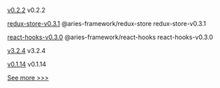 
[v0.2.2](https://github.com/hyperledger/aries-framework-javascript/releases/tag/v0.2.2) v0.2.2

[redux-store-v0.3.1](https://github.com/hyperledger/aries-framework-javascript-ext/releases/tag/redux-store-v0.3.1) @aries-framework/redux-store redux-store-v0.3.1

[react-hooks-v0.3.0](https://github.com/hyperledger/aries-framework-javascript-ext/releases/tag/react-hooks-v0.3.0) @aries-framework/react-hooks react-hooks-v0.3.0

[v3.2.4](https://github.com/hyperledger/firefly-ethconnect/releases/tag/v3.2.4) v3.2.4

[v0.1.14](https://github.com/hyperledger/firefly-common/releases/tag/v0.1.14) v0.1.14


[See more >>>](https://start-here.hyperledger.org/releases)
